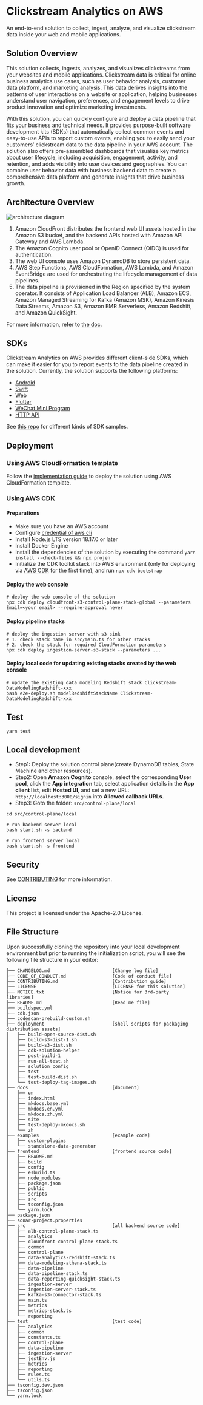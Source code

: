 # Clickstream Analytics on AWS

An end-to-end solution to collect, ingest, analyze, and visualize clickstream data inside your web and mobile applications.

## Solution Overview

This solution collects, ingests, analyzes, and visualizes clickstreams from your websites and mobile applications. Clickstream data is critical for online business analytics use cases, such as user behavior analysis, customer data platform, and marketing analysis. This data derives insights into the patterns of user interactions on a website or application, helping businesses understand user navigation, preferences, and engagement levels to drive product innovation and optimize marketing investments.

With this solution, you can quickly configure and deploy a data pipeline that fits your business and technical needs. It provides purpose-built software development kits (SDKs) that automatically collect common events and easy-to-use APIs to report custom events, enabling you to easily send your customers’ clickstream data to the data pipeline in your AWS account. The solution also offers pre-assembled dashboards that visualize key metrics about user lifecycle, including acquisition, engagement, activity, and retention, and adds visibility into user devices and geographies. You can combine user behavior data with business backend data to create a comprehensive data platform and generate insights that drive business growth.

## Architecture Overview

![architecture diagram](./docs/images/architecture/01-architecture-end-to-end.png)

1. Amazon CloudFront distributes the frontend web UI assets hosted in the Amazon S3 bucket, and the backend APIs hosted with Amazon API Gateway and AWS Lambda.
2. The Amazon Cognito user pool or OpenID Connect (OIDC) is used for authentication.
3. The web UI console uses Amazon DynamoDB to store persistent data.
4. AWS Step Functions, AWS CloudFormation, AWS Lambda, and Amazon EventBridge are used for orchestrating the lifecycle management of data pipelines.
5. The data pipeline is provisioned in the Region specified by the system operator. It consists of Application Load Balancer (ALB),
Amazon ECS, Amazon Managed Streaming for Kafka (Amazon MSK), Amazon Kinesis Data Streams, Amazon S3, Amazon EMR Serverless, Amazon Redshift, and Amazon QuickSight.

For more information, refer to [the doc][doc-arch].

## SDKs

Clickstream Analytics on AWS provides different client-side SDKs, which can make it easier for you to report events to the data pipeline created in the solution. Currently, the solution supports the following platforms:

- [Android][android-sdk]
- [Swift][swift-sdk]
- [Web][web-sdk]
- [Flutter][flutter-sdk]
- [WeChat Mini Program][wechat-sdk]
- [HTTP API][http-api]

See [this repo][sdk-samples] for different kinds of SDK samples.

## Deployment

### Using AWS CloudFormation template

Follow the [implementation guide][doc-deployment] to deploy the solution using AWS CloudFormation template.

### Using AWS CDK

#### Preparations

- Make sure you have an AWS account
- Configure [credential of aws cli][configure-aws-cli]
- Install Node.js LTS version 18.17.0 or later
- Install Docker Engine
- Install the dependencies of the solution by executing the command `yarn install --check-files && npx projen`
- Initialize the CDK toolkit stack into AWS environment (only for deploying via [AWS CDK][aws-cdk] for the first time), and run `npx cdk bootstrap`

#### Deploy the web console

```shell
# deploy the web console of the solution
npx cdk deploy cloudfront-s3-control-plane-stack-global --parameters Email=<your email> --require-approval never
```

#### Deploy pipeline stacks

```shell
# deploy the ingestion server with s3 sink
# 1. check stack name in src/main.ts for other stacks
# 2. check the stack for required CloudFormation parameters
npx cdk deploy ingestion-server-s3-stack --parameters ...
```

#### Deploy local code for updating existing stacks created by the web console

```shell
# update the existing data modeling Redshift stack Clickstream-DataModelingRedshift-xxx
bash e2e-deploy.sh modelRedshiftStackName Clickstream-DataModelingRedshift-xxx
```

## Test

```shell
yarn test
```

## Local development

- Step1: Deploy the solution control plane(create DynamoDB tables, State Machine and other resources). 
- Step2: Open **Amazon Cognito** console, select the corresponding **User pool**, click the **App integration** tab, select application details in the **App client list**, edit **Hosted UI**, and set a new URL: `http://localhost:3000/signin` into **Allowed callback URLs**.
- Step3: Goto the folder: `src/control-plane/local`

```shell
cd src/control-plane/local
```

```shell
# run backend server local
bash start.sh -s backend
```

```shell
# run frontend server local
bash start.sh -s frontend
```

## Security

See [CONTRIBUTING](CONTRIBUTING.md#security-issue-notifications) for more information.

## License

This project is licensed under the Apache-2.0 License.

## File Structure

Upon successfully cloning the repository into your local development environment but prior to running the initialization script, you will see the following file structure in your editor:

```
├── CHANGELOG.md                       [Change log file]
├── CODE_OF_CONDUCT.md                 [Code of conduct file]
├── CONTRIBUTING.md                    [Contribution guide]
├── LICENSE                            [LICENSE for this solution]
├── NOTICE.txt                         [Notice for 3rd-party libraries]
├── README.md                          [Read me file]
├── buildspec.yml
├── cdk.json
├── codescan-prebuild-custom.sh
├── deployment                         [shell scripts for packaging distribution assets]
│   ├── build-open-source-dist.sh
│   ├── build-s3-dist-1.sh
│   ├── build-s3-dist.sh
│   ├── cdk-solution-helper
│   ├── post-build-1
│   ├── run-all-test.sh
│   ├── solution_config
│   ├── test
│   ├── test-build-dist.sh
│   └── test-deploy-tag-images.sh
├── docs                               [document]
│   ├── en
│   ├── index.html
│   ├── mkdocs.base.yml
│   ├── mkdocs.en.yml
│   ├── mkdocs.zh.yml
│   ├── site
│   ├── test-deploy-mkdocs.sh
│   └── zh
├── examples                           [example code]
│   ├── custom-plugins
│   └── standalone-data-generator
├── frontend                           [frontend source code]
│   ├── README.md
│   ├── build
│   ├── config
│   ├── esbuild.ts
│   ├── node_modules
│   ├── package.json
│   ├── public
│   ├── scripts
│   ├── src
│   ├── tsconfig.json
│   └── yarn.lock
├── package.json
├── sonar-project.properties
├── src                                [all backend source code]
│   ├── alb-control-plane-stack.ts
│   ├── analytics
│   ├── cloudfront-control-plane-stack.ts
│   ├── common
│   ├── control-plane
│   ├── data-analytics-redshift-stack.ts
│   ├── data-modeling-athena-stack.ts
│   ├── data-pipeline
│   ├── data-pipeline-stack.ts
│   ├── data-reporting-quicksight-stack.ts
│   ├── ingestion-server
│   ├── ingestion-server-stack.ts
│   ├── kafka-s3-connector-stack.ts
│   ├── main.ts
│   ├── metrics
│   ├── metrics-stack.ts
│   └── reporting
├── test                               [test code]
│   ├── analytics
│   ├── common
│   ├── constants.ts
│   ├── control-plane
│   ├── data-pipeline
│   ├── ingestion-server
│   ├── jestEnv.js
│   ├── metrics
│   ├── reporting
│   ├── rules.ts
│   └── utils.ts
├── tsconfig.dev.json
├── tsconfig.json
└── yarn.lock
```

[android-sdk]: https://github.com/awslabs/clickstream-android
[swift-sdk]: https://github.com/awslabs/clickstream-swift
[flutter-sdk]: https://github.com/awslabs/clickstream-flutter
[web-sdk]: https://github.com/awslabs/clickstream-web
[wechat-sdk]: https://github.com/awslabs/clickstream-wechat
[http-api]: https://awslabs.github.io/clickstream-analytics-on-aws/en/latest/sdk-manual/http-api/
[configure-aws-cli]: https://docs.aws.amazon.com/zh_cn/cli/latest/userguide/cli-chap-configure.html
[aws-cdk]: https://aws.amazon.com/cdk/
[doc-arch]: https://docs.aws.amazon.com/solutions/latest/clickstream-analytics-on-aws/architecture-overview.html
[doc-deployment]: https://docs.aws.amazon.com/solutions/latest/clickstream-analytics-on-aws/deployment.html
[sdk-samples]: https://github.com/aws-samples/clickstream-sdk-samples
